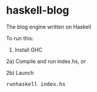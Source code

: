 haskell-blog
============

The blog engine written on Haskell

To run this:

1) Install GHC

2a) Compile and run index.hs, or

2b) Launch <pre>runhaskell index.hs</pre>
